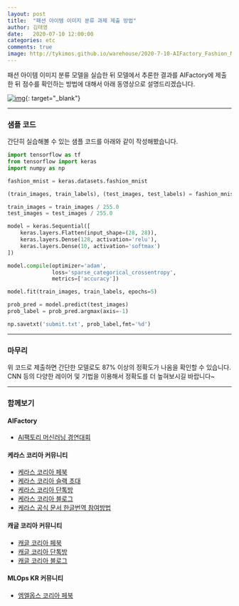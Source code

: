 ```yaml
---
layout: post
title:  "패션 아이템 이미지 분류 과제 제출 방법"
author: 김태영
date:   2020-07-10 12:00:00
categories: etc
comments: true
image: http://tykimos.github.io/warehouse/2020-7-10-AIFactory_Fashion_MNIST_title_2.png
---
```


패션 아이템 이미지 분류 모델을 실습한 뒤 모델에서 추론한 결과를 AIFactory에 제출한 뒤 점수를 확인하는 방법에 대해서 아래 동영상으로 설명드리겠습니다.

[![img](http://tykimos.github.io/warehouse/2020-7-10-AIFactory_Fashion_MNIST_title_2.png)](https://www.youtube.com/watch?v=CSQvWf4rbiw&feature=youtu.be){: target="_blank"}

---
### 샘플 코드

간단히 실습해볼 수 있는 샘플 코드를 아래와 같이 작성해봤습니다. 

```python
import tensorflow as tf
from tensorflow import keras
import numpy as np

fashion_mnist = keras.datasets.fashion_mnist

(train_images, train_labels), (test_images, test_labels) = fashion_mnist.load_data()

train_images = train_images / 255.0
test_images = test_images / 255.0

model = keras.Sequential([
    keras.layers.Flatten(input_shape=(28, 28)),
    keras.layers.Dense(128, activation='relu'),
    keras.layers.Dense(10, activation='softmax')
])

model.compile(optimizer='adam',
              loss='sparse_categorical_crossentropy',
              metrics=['accuracy'])

model.fit(train_images, train_labels, epochs=5)

prob_pred = model.predict(test_images)
prob_label = prob_pred.argmax(axis=-1)

np.savetxt('submit.txt', prob_label,fmt='%d')
```

---
### 마무리

위 코드로 제출하면 간단한 모델로도 87% 이상의 정확도가 나옴을 확인할 수 있습니다. CNN 등의 다양한 레이어 및 기법을 이용해서 정확도를 더 높혀보시길 바랍니다~

---
### 함께보기

#### AIFactory

* [AI팩토리 머신러닝 경연대회](http://aifactory.space)

#### 케라스 코리아 커뮤니티

* [케라스 코리아 페북](https://www.facebook.com/groups/KerasKorea/)
* [케라스 코리아 슬랙 초대](https://join.slack.com/t/keraskorea/shared_invite/enQtNTUzMTUxMzIyMzg4LWQ3YmQ1YTdmNTYxOTAwZTExNmFmOGM3M2QyMjIyNzYwYTY2YTY2ZjBlNDNlZDdmMTU0NGVjYzFkMWYxNzE0ZDA)
* [케라스 코리아 단톡방](https://open.kakao.com/o/g93MSBV)
* [케라스 코리아 블로그](http://keraskorea.github.io)
* [케라스 공식 문서 한글번역 참여방법](https://tykimos.github.io/2019/02/06/Contribution_of_Keras_Document_to_Korean_Translation/)

#### 캐글 코리아 커뮤니티

* [캐글 코리아 페북](https://www.facebook.com/groups/KaggleKoreaOpenGroup/)
* [캐글 코리아 단톡방](https://open.kakao.com/o/gP24T89)
* [캐글 코리아 블로그](https://kaggle-kr.tistory.com/)

#### MLOps KR 커뮤니티

* [엠엘옵스 코리아 페북](https://www.facebook.com/groups/MLOpsKR/)
